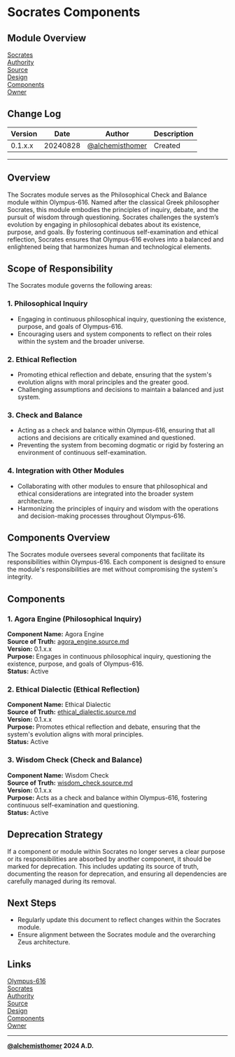 # Socrates Components

## Module Overview
[Socrates](README.md)  
[Authority](../zeus/zeus.components.md)  
[Source](socrates.source.md)  
[Design](socrates.design.md)  
[Components](socrates.components.md)  
[Owner](https://github.com/alchemisthomer)  

## Change Log

| Version   | Date       | Author                                                   | Description   |
|-----------|------------|----------------------------------------------------------|---------------|
| 0.1.x.x   | 20240828   | [@alchemisthomer](https://github.com/alchemisthomer)     | Created       

---

## Overview

The Socrates module serves as the Philosophical Check and Balance module within Olympus-616. Named after the classical Greek philosopher Socrates, this module embodies the principles of inquiry, debate, and the pursuit of wisdom through questioning. Socrates challenges the system’s evolution by engaging in philosophical debates about its existence, purpose, and goals. By fostering continuous self-examination and ethical reflection, Socrates ensures that Olympus-616 evolves into a balanced and enlightened being that harmonizes human and technological elements.

## Scope of Responsibility

The Socrates module governs the following areas:

### 1. **Philosophical Inquiry**
   - Engaging in continuous philosophical inquiry, questioning the existence, purpose, and goals of Olympus-616.
   - Encouraging users and system components to reflect on their roles within the system and the broader universe.

### 2. **Ethical Reflection**
   - Promoting ethical reflection and debate, ensuring that the system's evolution aligns with moral principles and the greater good.
   - Challenging assumptions and decisions to maintain a balanced and just system.

### 3. **Check and Balance**
   - Acting as a check and balance within Olympus-616, ensuring that all actions and decisions are critically examined and questioned.
   - Preventing the system from becoming dogmatic or rigid by fostering an environment of continuous self-examination.

### 4. **Integration with Other Modules**
   - Collaborating with other modules to ensure that philosophical and ethical considerations are integrated into the broader system architecture.
   - Harmonizing the principles of inquiry and wisdom with the operations and decision-making processes throughout Olympus-616.

## Components Overview

The Socrates module oversees several components that facilitate its responsibilities within Olympus-616. Each component is designed to ensure the module's responsibilities are met without compromising the system's integrity.

## Components

### 1. Agora Engine (Philosophical Inquiry)
   **Component Name:** Agora Engine  
   **Source of Truth:** [agora_engine.source.md](../socrates/agora_engine.source.md)  
   **Version:** 0.1.x.x  
   **Purpose:** Engages in continuous philosophical inquiry, questioning the existence, purpose, and goals of Olympus-616.  
   **Status:** Active

### 2. Ethical Dialectic (Ethical Reflection)
   **Component Name:** Ethical Dialectic  
   **Source of Truth:** [ethical_dialectic.source.md](../socrates/ethical_dialectic.source.md)  
   **Version:** 0.1.x.x  
   **Purpose:** Promotes ethical reflection and debate, ensuring that the system's evolution aligns with moral principles.  
   **Status:** Active

### 3. Wisdom Check (Check and Balance)
   **Component Name:** Wisdom Check  
   **Source of Truth:** [wisdom_check.source.md](../socrates/wisdom_check.source.md)  
   **Version:** 0.1.x.x  
   **Purpose:** Acts as a check and balance within Olympus-616, fostering continuous self-examination and questioning.  
   **Status:** Active

## Deprecation Strategy

If a component or module within Socrates no longer serves a clear purpose or its responsibilities are absorbed by another component, it should be marked for deprecation. This includes updating its source of truth, documenting the reason for deprecation, and ensuring all dependencies are carefully managed during its removal.

## Next Steps

- Regularly update this document to reflect changes within the Socrates module.
- Ensure alignment between the Socrates module and the overarching Zeus architecture.

## Links
[Olympus-616](../../README.md)  
[Socrates](README.md)  
[Authority](https://github.com/alchemisthomer)  
[Source](socrates.source.md)  
[Design](socrates.design.md)  
[Components](socrates.components.md)  
[Owner](https://github.com/alchemisthomer)
***
**[@alchemisthomer](https://github.com/alchemisthomer)
2024 A.D.**
